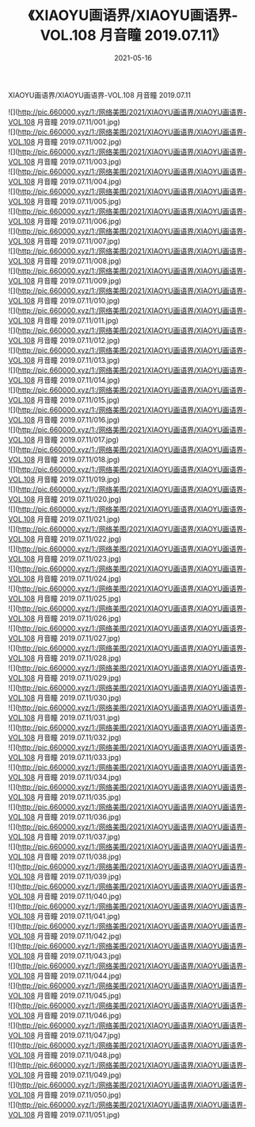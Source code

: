 ﻿---
layout: post
title:  《XIAOYU画语界/XIAOYU画语界-VOL.108 月音瞳 2019.07.11》
date:   2021-05-16
img: http://pic.660000.xyz/1:/网络美图/2021/XIAOYU画语界/XIAOYU画语界-VOL.108 月音瞳 2019.07.11/000.jpg
categories: [美女, 清纯, 唯美]
---

XIAOYU画语界/XIAOYU画语界-VOL.108 月音瞳 2019.07.11

 ![](http://pic.660000.xyz/1:/网络美图/2021/XIAOYU画语界/XIAOYU画语界-VOL.108 月音瞳 2019.07.11/001.jpg) <br>![](http://pic.660000.xyz/1:/网络美图/2021/XIAOYU画语界/XIAOYU画语界-VOL.108 月音瞳 2019.07.11/002.jpg) <br>![](http://pic.660000.xyz/1:/网络美图/2021/XIAOYU画语界/XIAOYU画语界-VOL.108 月音瞳 2019.07.11/003.jpg) <br>![](http://pic.660000.xyz/1:/网络美图/2021/XIAOYU画语界/XIAOYU画语界-VOL.108 月音瞳 2019.07.11/004.jpg) <br>![](http://pic.660000.xyz/1:/网络美图/2021/XIAOYU画语界/XIAOYU画语界-VOL.108 月音瞳 2019.07.11/005.jpg) <br>![](http://pic.660000.xyz/1:/网络美图/2021/XIAOYU画语界/XIAOYU画语界-VOL.108 月音瞳 2019.07.11/006.jpg) <br>![](http://pic.660000.xyz/1:/网络美图/2021/XIAOYU画语界/XIAOYU画语界-VOL.108 月音瞳 2019.07.11/007.jpg) <br>![](http://pic.660000.xyz/1:/网络美图/2021/XIAOYU画语界/XIAOYU画语界-VOL.108 月音瞳 2019.07.11/008.jpg) <br>![](http://pic.660000.xyz/1:/网络美图/2021/XIAOYU画语界/XIAOYU画语界-VOL.108 月音瞳 2019.07.11/009.jpg) <br>![](http://pic.660000.xyz/1:/网络美图/2021/XIAOYU画语界/XIAOYU画语界-VOL.108 月音瞳 2019.07.11/010.jpg) <br>![](http://pic.660000.xyz/1:/网络美图/2021/XIAOYU画语界/XIAOYU画语界-VOL.108 月音瞳 2019.07.11/011.jpg) <br>![](http://pic.660000.xyz/1:/网络美图/2021/XIAOYU画语界/XIAOYU画语界-VOL.108 月音瞳 2019.07.11/012.jpg) <br>![](http://pic.660000.xyz/1:/网络美图/2021/XIAOYU画语界/XIAOYU画语界-VOL.108 月音瞳 2019.07.11/013.jpg) <br>![](http://pic.660000.xyz/1:/网络美图/2021/XIAOYU画语界/XIAOYU画语界-VOL.108 月音瞳 2019.07.11/014.jpg) <br>![](http://pic.660000.xyz/1:/网络美图/2021/XIAOYU画语界/XIAOYU画语界-VOL.108 月音瞳 2019.07.11/015.jpg) <br>![](http://pic.660000.xyz/1:/网络美图/2021/XIAOYU画语界/XIAOYU画语界-VOL.108 月音瞳 2019.07.11/016.jpg) <br>![](http://pic.660000.xyz/1:/网络美图/2021/XIAOYU画语界/XIAOYU画语界-VOL.108 月音瞳 2019.07.11/017.jpg) <br>![](http://pic.660000.xyz/1:/网络美图/2021/XIAOYU画语界/XIAOYU画语界-VOL.108 月音瞳 2019.07.11/018.jpg) <br>![](http://pic.660000.xyz/1:/网络美图/2021/XIAOYU画语界/XIAOYU画语界-VOL.108 月音瞳 2019.07.11/019.jpg) <br>![](http://pic.660000.xyz/1:/网络美图/2021/XIAOYU画语界/XIAOYU画语界-VOL.108 月音瞳 2019.07.11/020.jpg) <br>![](http://pic.660000.xyz/1:/网络美图/2021/XIAOYU画语界/XIAOYU画语界-VOL.108 月音瞳 2019.07.11/021.jpg) <br>![](http://pic.660000.xyz/1:/网络美图/2021/XIAOYU画语界/XIAOYU画语界-VOL.108 月音瞳 2019.07.11/022.jpg) <br>![](http://pic.660000.xyz/1:/网络美图/2021/XIAOYU画语界/XIAOYU画语界-VOL.108 月音瞳 2019.07.11/023.jpg) <br>![](http://pic.660000.xyz/1:/网络美图/2021/XIAOYU画语界/XIAOYU画语界-VOL.108 月音瞳 2019.07.11/024.jpg) <br>![](http://pic.660000.xyz/1:/网络美图/2021/XIAOYU画语界/XIAOYU画语界-VOL.108 月音瞳 2019.07.11/025.jpg) <br>![](http://pic.660000.xyz/1:/网络美图/2021/XIAOYU画语界/XIAOYU画语界-VOL.108 月音瞳 2019.07.11/026.jpg) <br>![](http://pic.660000.xyz/1:/网络美图/2021/XIAOYU画语界/XIAOYU画语界-VOL.108 月音瞳 2019.07.11/027.jpg) <br>![](http://pic.660000.xyz/1:/网络美图/2021/XIAOYU画语界/XIAOYU画语界-VOL.108 月音瞳 2019.07.11/028.jpg) <br>![](http://pic.660000.xyz/1:/网络美图/2021/XIAOYU画语界/XIAOYU画语界-VOL.108 月音瞳 2019.07.11/029.jpg) <br>![](http://pic.660000.xyz/1:/网络美图/2021/XIAOYU画语界/XIAOYU画语界-VOL.108 月音瞳 2019.07.11/030.jpg) <br>![](http://pic.660000.xyz/1:/网络美图/2021/XIAOYU画语界/XIAOYU画语界-VOL.108 月音瞳 2019.07.11/031.jpg) <br>![](http://pic.660000.xyz/1:/网络美图/2021/XIAOYU画语界/XIAOYU画语界-VOL.108 月音瞳 2019.07.11/032.jpg) <br>![](http://pic.660000.xyz/1:/网络美图/2021/XIAOYU画语界/XIAOYU画语界-VOL.108 月音瞳 2019.07.11/033.jpg) <br>![](http://pic.660000.xyz/1:/网络美图/2021/XIAOYU画语界/XIAOYU画语界-VOL.108 月音瞳 2019.07.11/034.jpg) <br>![](http://pic.660000.xyz/1:/网络美图/2021/XIAOYU画语界/XIAOYU画语界-VOL.108 月音瞳 2019.07.11/035.jpg) <br>![](http://pic.660000.xyz/1:/网络美图/2021/XIAOYU画语界/XIAOYU画语界-VOL.108 月音瞳 2019.07.11/036.jpg) <br>![](http://pic.660000.xyz/1:/网络美图/2021/XIAOYU画语界/XIAOYU画语界-VOL.108 月音瞳 2019.07.11/037.jpg) <br>![](http://pic.660000.xyz/1:/网络美图/2021/XIAOYU画语界/XIAOYU画语界-VOL.108 月音瞳 2019.07.11/038.jpg) <br>![](http://pic.660000.xyz/1:/网络美图/2021/XIAOYU画语界/XIAOYU画语界-VOL.108 月音瞳 2019.07.11/039.jpg) <br>![](http://pic.660000.xyz/1:/网络美图/2021/XIAOYU画语界/XIAOYU画语界-VOL.108 月音瞳 2019.07.11/040.jpg) <br>![](http://pic.660000.xyz/1:/网络美图/2021/XIAOYU画语界/XIAOYU画语界-VOL.108 月音瞳 2019.07.11/041.jpg) <br>![](http://pic.660000.xyz/1:/网络美图/2021/XIAOYU画语界/XIAOYU画语界-VOL.108 月音瞳 2019.07.11/042.jpg) <br>![](http://pic.660000.xyz/1:/网络美图/2021/XIAOYU画语界/XIAOYU画语界-VOL.108 月音瞳 2019.07.11/043.jpg) <br>![](http://pic.660000.xyz/1:/网络美图/2021/XIAOYU画语界/XIAOYU画语界-VOL.108 月音瞳 2019.07.11/044.jpg) <br>![](http://pic.660000.xyz/1:/网络美图/2021/XIAOYU画语界/XIAOYU画语界-VOL.108 月音瞳 2019.07.11/045.jpg) <br>![](http://pic.660000.xyz/1:/网络美图/2021/XIAOYU画语界/XIAOYU画语界-VOL.108 月音瞳 2019.07.11/046.jpg) <br>![](http://pic.660000.xyz/1:/网络美图/2021/XIAOYU画语界/XIAOYU画语界-VOL.108 月音瞳 2019.07.11/047.jpg) <br>![](http://pic.660000.xyz/1:/网络美图/2021/XIAOYU画语界/XIAOYU画语界-VOL.108 月音瞳 2019.07.11/048.jpg) <br>![](http://pic.660000.xyz/1:/网络美图/2021/XIAOYU画语界/XIAOYU画语界-VOL.108 月音瞳 2019.07.11/049.jpg) <br>![](http://pic.660000.xyz/1:/网络美图/2021/XIAOYU画语界/XIAOYU画语界-VOL.108 月音瞳 2019.07.11/050.jpg) <br>![](http://pic.660000.xyz/1:/网络美图/2021/XIAOYU画语界/XIAOYU画语界-VOL.108 月音瞳 2019.07.11/051.jpg) <br>
